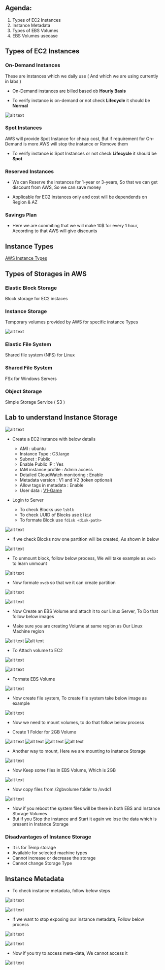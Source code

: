 Agenda:
-------
1. Types of EC2 Instances
2. Instance Metadata
3. Types of EBS Volumes
4. EBS Volumes usecase

## Types of EC2 Instances

### On-Demand Instances

These are instances which we daily use ( And which we are using currently in labs )

* On-Demand instances are billed based ob __Hourly Basis__

* To verify instance is on-demand or not check __Lifecycle__ it should be __Normal__

![alt text](./Images/instance_types_step_01.png)

### Spot Instances

AWS will provide Spot Instance for cheap cost, But if requirement for On-Demand is more AWS will stop the instance or Romove them 

* To verify instance is Spot Instances or not check __Lifecycle__ it should be __Spot__

### Reserved Instances

* We can Reserve the instances for 1-year or 3-years, So that we can get discount from AWS, So we can save money

* Applicable for EC2 instances only and cost will be dependends on Region & AZ

### Savings Plan

* Here we are commiting that we will make 10$ for every 1 hour, According to that AWS will give discounts 

## Instance Types

[AWS Instance Types](https://aws.amazon.com/ec2/instance-types/)


## Types of Storages in AWS

### Elastic Block Storage
Block storage for EC2 instaces
### Instance Storage
Temporary volumes provided by AWS for specific instance Types

![alt text](./Images/aws_instance_storage_01.png)

### Elastic File System
Shared file system (NFS) for Linux

### Shared File System
FSx  for Windows Servers

### Object Storage
Simple Storage Service ( S3 )

## Lab to understand Instance Storage

![alt text](./Images/ebs_volume_creation_07.png)

* Create a EC2 instance with below details
    * AMI : ubuntu
    * Instance Type : C3.large
    * Subnet : Public
    * Enable Public IP : Yes
    * IAM instance profile : Admin access
    * Detailed CloudWatch monitoring : Enable
    * Metadata version : V1 and V2 (token optional)
    * Allow tags in metadata : Enable
    * User data : [V1-Game](https://github.com/Thoyaz/AWS_Notes/blob/master/Scripts/v1-Game.sh)

* Login to Server
    * To check Blocks use `lsblk`
    * To check UUID of Blocks use `blkid`
    * To formate Block use `fdisk <disk-path>`

![alt text](./Images/Formate_disk.png)

* If we check Blocks now one partition will be created, As shown in below

![alt text](./Images/aws_instance_storage_02.png)

* To unmount block, follow below process, We will take example as `xvdb` to learn unmount

![alt text](./Images/aws_instance_storage_03.png)

* Now formate `xvdb` so that we it can create partition

![alt text](./Images/aws_instance_storage_04.png)

![alt text](./Images/aws_instance_storage_05.png)

* Now Create an EBS Volume and attach it to our Linux Server, To Do that follow below images

* Make sure you are creating Volume at same region as Our Linux Machine region

![alt text](./Images/ebs_volume_creation_01.png)
![alt text](./Images/ebs_volume_creation_02.png)

* To Attach volume to EC2

![alt text](./Images/ebs_volume_creation_03.png)

![alt text](./Images/ebs_volume_creation_04.png)

* Formate EBS Volume

![alt text](./Images/ebs_volume_creation_05.png)

* Now create file system, To create file system take below image as example

![alt text](./Images/ebs_volume_creation_06.png)

* Now we need to mount volumes, to do that follow below process

* Create 1 Folder for 2GB Volume

![alt text](./Images/ebs_volume_creation_08.png)
![alt text](./Images/ebs_volume_creation_09.png)
![alt text](./Images/ebs_volume_creation_10.png)
![alt text](./Images/ebs_volume_creation_11.png)

* Another way to mount, Here we are mounting to instance Storage

![alt text](./Images/ebs_volume_creation_12.png)

* Now Keep some files in EBS Volume, Which is 2GB

![alt text](./Images/ebs_volume_creation_13.png)

* Now copy files from /2gbvolume folder to /xvdc1

![alt text](./Images/ebs_volume_creation_14.png)

* Now if you reboot the system files will be there in both EBS and Instance Storage Volumes
* But if you Stop the instance and Start it again we lose the data which is present in Instance Storage

### Disadvantages of Instance Storage
* It is for Temp storage
* Available for selected machine types
* Cannot increase or decrease the storage
* Cannot change Storage Type

## Instance Metadata

* To check instance metadata, follow below steps

![alt text](./Images/ebs_volume_creation_15.png)

![alt text](./Images/ebs_volume_creation_16.png)

* If we want to stop exposing our instance metadata, Follow below process

![alt text](./Images/ebs_volume_creation_17.png)

![alt text](./Images/ebs_volume_creation_18.png)

* Now if you try to access meta-data, We cannot access it

![alt text](./Images/ebs_volume_creation_19.png)
